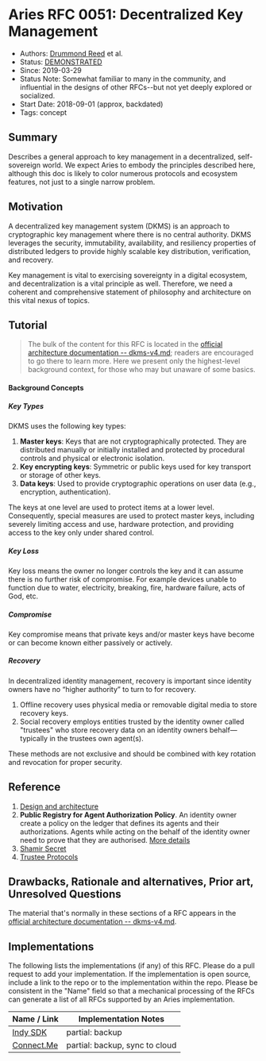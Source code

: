 # Aries RFC 0051: Decentralized Key Management

- Authors: [Drummond Reed](drummond@connect.me) et al.
- Status: [DEMONSTRATED](/README.md#demonstrated)
- Since: 2019-03-29
- Status Note: Somewhat familiar to many in the community, and influential in the designs of other RFCs--but not yet deeply explored or socialized.
- Start Date: 2018-09-01 (approx, backdated)
- Tags: concept

## Summary

Describes a general approach to key management in a decentralized,
self-sovereign world. We expect Aries to embody the principles
described here, although this doc is likely to color numerous
protocols and ecosystem features, not just to a single narrow
problem.

## Motivation

A decentralized key management system (DKMS) is an approach to cryptographic key
management where there is no central authority. DKMS leverages the security,
immutability, availability, and resiliency properties of distributed ledgers
to provide highly scalable key distribution, verification, and recovery.

Key management is vital to exercising sovereignty in a digital ecosystem,
and decentralization is a vital principle as well. Therefore, we need a
coherent and comprehensive statement of philosophy and architecture on
this vital nexus of topics.

## Tutorial

>The bulk of the content for this RFC is located in the [official architecture
documentation -- dkms-v4.md](dkms-v4.md); readers are encouraged to go there to learn more. Here
we present only the highest-level background context, for those who may but unaware
of some basics.

#### Background Concepts

##### Key Types

DKMS uses the following key types:
1. **Master keys**: Keys that are not cryptographically protected. They are distributed manually or
initially installed and protected by procedural controls and physical or electronic isolation.
2. **Key encrypting keys**: Symmetric or public keys used for key transport or storage of other keys.
3. **Data keys**: Used to provide cryptographic operations on user data (e.g., encryption, authentication).

The keys at one level are used to protect items at a lower level. Consequently, special measures
are used to protect master keys, including severely limiting access and use, hardware protection,
and providing access to the key only under shared control.

##### Key Loss

Key loss means the owner no longer controls the key and it can assume there is no further risk of compromise. For example devices unable to function due to water, electricity, breaking, fire, hardware failure, acts of God, etc.

##### Compromise

Key compromise means that private keys and/or master keys have become or can become known either passively or actively.

##### Recovery

In decentralized identity management, recovery is important since identity owners have no “higher authority”
to turn to for recovery.
1. Offline recovery uses physical media or removable digital media to store recovery keys.
2. Social recovery employs entities trusted by the identity owner called "trustees" who store recovery data on an identity owners behalf—typically
in the trustees own agent(s).

These methods are not exclusive and should be combined with key rotation and revocation for proper security.

## Reference

1. [Design and architecture](dkms-v4.md)
2. **Public Registry for Agent Authorization Policy**. An identity owner create a policy on the ledger that defines its agents and their authorizations.
   Agents while acting on the behalf of the identity owner need to prove that they are authorised. [More details](pdf/aap.pdf)
3. [Shamir Secret](shamir_secret.md)
4. [Trustee Protocols](trustee_protocols.md)


## Drawbacks, Rationale and alternatives, Prior art, Unresolved Questions

The material that's normally in these sections of a RFC appears in
the [official architecture documentation -- dkms-v4.md](dkms-v4.md).

## Implementations

The following lists the implementations (if any) of this RFC. Please do a pull request to add your implementation. If the implementation is open source, include a link to the repo or to the implementation within the repo. Please be consistent in the "Name" field so that a mechanical processing of the RFCs can generate a list of all RFCs supported by an Aries implementation.

Name / Link | Implementation Notes
--- | ---
[Indy SDK](https://github.com/hyperledger/indy-sdk) | partial: backup 
[Connect.Me](https://www.evernym.com/blog/connect-me-sovrin-digital-wallet/) | partial: backup, sync to cloud 
